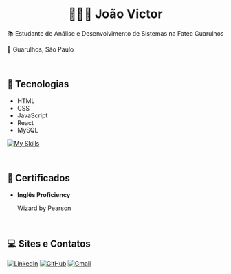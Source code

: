 <div id="content">
  <h1 align="center"><strong> 👨🏽‍🚀 João Victor</strong></h1>
  <p>📚 Estudante de Análise e Desenvolvimento de Sistemas na Fatec Guarulhos</p>
  <p>📍 Guarulhos, São Paulo</p> <br>


## 🚀 Tecnologias
  <ul>
    <li>HTML</li>
    <li>CSS</li>
    <li>JavaScript</li>
    <li>React</li>
    <li>MySQL</li>
  </ul>

  [![My Skills](https://skillicons.dev/icons?i=js,html,css,react,mysql)](https://skillicons.dev) <p><br>
  
## 📄 Certificados
<ul>
  <li><strong>Inglês Proficiency</strong></li>
  <p>Wizard by Pearson</p>
</ul> <br>

## 💻 Sites e Contatos
[![LinkedIn](https://img.shields.io/badge/linkedin-%230077B5.svg?style=for-the-badge&logo=linkedin&logoColor=white)](https://www.linkedin.com/in/jo%C3%A3o-victor-bezerra-5219a3201/)
[![GitHub](https://img.shields.io/badge/github-%23121011.svg?style=for-the-badge&logo=github&logoColor=white)](https://github.com/jrath29)
[![Gmail](https://img.shields.io/badge/Gmail-D14836?style=for-the-badge&logo=gmail&logoColor=white)](mailto:joaovicbezerra.c@gmail.com)

</div>

